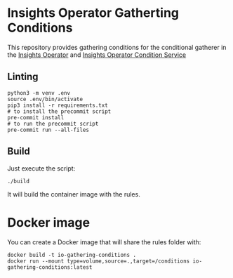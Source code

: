 # Insights Operator Gatherting Conditions

This repository provides gathering conditions for the conditional gatherer
in the [Insights Operator](https://github.com/openshift/insights-operator) and [Insights Operator Condition Service](https://github.com/redhatinsights/insights-operator-gathering-conditions-service)

## Linting

```shell script
python3 -m venv .env
source .env/bin/activate
pip3 install -r requirements.txt
# to install the precommit script
pre-commit install
# to run the precommit script
pre-commit run --all-files
```

## Build

Just execute the script:

```shell script
./build
```

It will build the container image with the rules.



# Docker image

You can create a Docker image that will share the rules folder with:

```
docker build -t io-gathering-conditions .
docker run --mount type=volume,source=.,target=/conditions io-gathering-conditions:latest
```

